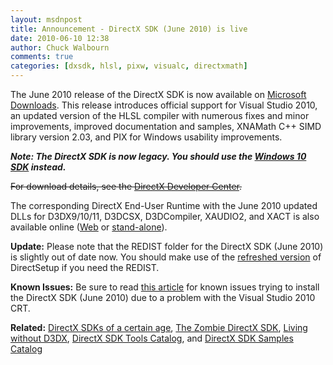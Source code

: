 ```yaml
---
layout: msdnpost
title: Announcement - DirectX SDK (June 2010) is live
date: 2010-06-10 12:38
author: Chuck Walbourn
comments: true
categories: [dxsdk, hlsl, pixw, visualc, directxmath]
---
```

The June 2010 release of the DirectX SDK is now available on [Microsoft Downloads](http://go.microsoft.com/fwlink/?LinkId=226640). This release introduces official support for Visual Studio 2010, an updated version of the HLSL compiler with numerous fixes and minor improvements, improved documentation and samples, XNAMath C++ SIMD library version 2.03, and PIX for Windows usability improvements.

<em><strong>Note: The DirectX SDK is now legacy. You should use the [Windows 10 SDK](https://aka.ms/dxsdk) instead.</strong></em>
<!--more-->

<strike>For download details, see the [DirectX Developer Center](http://msdn.microsoft.com/directx/).</strike>

The corresponding DirectX End-User Runtime with the June 2010 updated DLLs for D3DX9/10/11, D3DCSX, D3DCompiler, XAUDIO2, and XACT is also available online ([Web](http://go.microsoft.com/fwlink/p/?LinkId=159853) or [stand-alone](http://go.microsoft.com/fwlink/p/?LinkId=159853)).

<strong>Update:</strong> Please note that the REDIST folder for the DirectX SDK (June 2010) is slightly out of date now. You should make use of the [refreshed version](https://walbourn.github.io/dxsetup-update/) of DirectSetup if you need the REDIST.

<strong>Known Issues:</strong> Be sure to read [this article](https://walbourn.github.io/known-issue-directx-sdk-june-2010-setup-and-the-s1023-error/) for known issues trying to install the DirectX SDK (June 2010) due to a problem with the Visual Studio 2010 CRT.

<strong>Related:</strong> [DirectX SDKs of a certain age](https://walbourn.github.io/directx-sdks-of-a-certain-age/), [The Zombie DirectX SDK](https://walbourn.github.io/the-zombie-directx-sdk/), [Living without D3DX](https://walbourn.github.io/living-without-d3dx/), [DirectX SDK Tools Catalog](https://walbourn.github.io/directx-sdk-tools-catalog/), and [DirectX SDK Samples Catalog](https://walbourn.github.io/directx-sdk-samples-catalog/)
